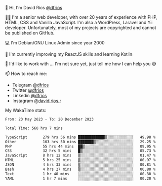 👋 Hi, I'm David Rios [@dfrios](https://github.com/dfrios)

👨‍💻 I'm a senior web developer, with over 20 years of experience with PHP, HTML, CSS and Vanilla JavaScript. I'm also a WordPress, Laravel and Yii developer. Unfortunately, most of my projects are copyrighted and cannot be published on GitHub.

💻 I'm Debian/GNU Linux Admin since year 2000

🌱 I'm currently improving my ReactJS skills and learning Kotlin

💞️ I'd like to work with ... I'm not sure yet, just tell me how I can help you 😅


📫 How to reach me:
* Telegram [@dfrios](https://t.me/dfrios)
* Twitter [@dfrios](https://twitter.com/dfrios)
* Linkedin [@dfrios](https://linkedin.com/in/dfrios)
* Instagram [@david.rios.r](https://instagram.com/david.rios.r)



My WakaTime stats:
<!--START_SECTION:waka-->

```txt
From: 23 May 2023 - To: 20 December 2023

Total Time: 560 hrs 7 mins

TypeScript       279 hrs 56 mins ████████████▒░░░░░░░░░░░░   49.98 %
Other            163 hrs 50 mins ███████▒░░░░░░░░░░░░░░░░░   29.25 %
PHP              55 hrs 44 mins  ██▒░░░░░░░░░░░░░░░░░░░░░░   09.95 %
CSS              32 hrs 5 mins   █▒░░░░░░░░░░░░░░░░░░░░░░░   05.73 %
JavaScript       8 hrs 12 mins   ▒░░░░░░░░░░░░░░░░░░░░░░░░   01.47 %
HTML             5 hrs 25 mins   ▒░░░░░░░░░░░░░░░░░░░░░░░░   00.97 %
JSON             4 hrs 33 mins   ▒░░░░░░░░░░░░░░░░░░░░░░░░   00.81 %
Bash             4 hrs 27 mins   ▒░░░░░░░░░░░░░░░░░░░░░░░░   00.80 %
Text             1 hr 40 mins    ░░░░░░░░░░░░░░░░░░░░░░░░░   00.30 %
YAML             1 hr 7 mins     ░░░░░░░░░░░░░░░░░░░░░░░░░   00.20 %
```

<!--END_SECTION:waka-->
